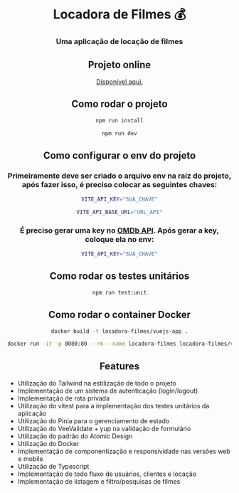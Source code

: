 <div align="center">

# Locadora de Filmes 💰

### Uma aplicação de locação de filmes

## Projeto online

<a href="https://locadora-filmes.vercel.app">Disponível aqui. <a/>

## Como rodar o projeto

```bash
npm run install
```

```bash
npm run dev
```

## Como configurar o env do projeto

<h3>Primeiramente deve ser criado o arquivo env na raiz do projeto, após fazer isso, é preciso colocar as seguintes chaves:</h3>

```bash
VITE_API_KEY="SUA_CHAVE"
```

```bash
VITE_API_BASE_URL="URL_API"
```

<h3>É preciso gerar uma key no <a href="https://www.omdbapi.com/apikey.aspx">OMDb API<a/>. Após gerar a key, coloque ela no env:</h3>

```bash
VITE_API_KEY="SUA_CHAVE"
```

## Como rodar os testes unitários

```bash
npm run test:unit
```

## Como rodar o container Docker

```bash
docker build -t locadora-filmes/vuejs-app .
```

```bash
docker run -it -p 8080:80 --rm --name locadora-filmes locadora-filmes/vuejs-app
```

## Features

<div align="left">

- Utilização do Tailwind na estilização de todo o projeto
- Implementação de um sistema de autenticação (login/logout)
- Implementação de rota privada
- Utilização do vitest para a implementação dos testes unitários da aplicação
- Utilização do Pinia para o gerenciamento de estado
- Utilização do VeeValidate + yup na validação de formulário
- Utilização do padrão do Atomic Design
- Utilização do Docker
- Implementação de componentização e responsividade nas versões web e mobile
- Utilização de Typescript
- Implementação de todo fluxo de usuários, clientes e locação
- Implementação de listagem e filtro/pesquisas de filmes

</div>
